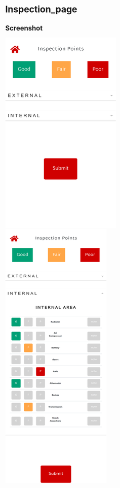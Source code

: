 # Inspection_page
## Screenshot
<img src="screenshots/one.png" height="600" width="350"><img src="screenshots/two.png" height="800" width="320">
